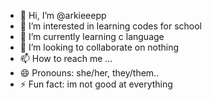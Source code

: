 - 👋 Hi, I’m @arkieeepp
- 👀 I’m interested in learning codes for school
- 🌱 I’m currently learning c language
- 💞️ I’m looking to collaborate on nothing
- 📫 How to reach me ...
- 😄 Pronouns: she/her, they/them..
- ⚡ Fun fact: im not good at everything

<!---
arkieeepp/arkieeepp is a ✨ special ✨ repository because its `README.md` (this file) appears on your GitHub profile.
You can click the Preview link to take a look at your changes.
--->
